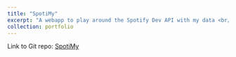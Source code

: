 ```yaml
---
title: "SpotiMy"
excerpt: "A webapp to play around the Spotify Dev API with my data <br/><img src='/images/screen_spoti.PNG' width='500' height='600'>"
collection: portfolio
---
```


Link to Git repo: [SpotiMy](https://github.com/emileDesmaili/spotify_ml)
